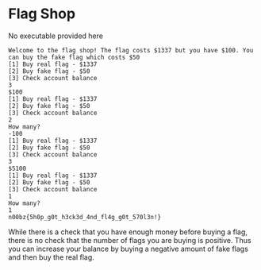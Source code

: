 # **Flag Shop**
No executable provided here
```
Welcome to the flag shop! The flag costs $1337 but you have $100. You can buy the fake flag which costs $50
[1] Buy real flag - $1337
[2] Buy fake flag - $50
[3] Check account balance
3
$100
[1] Buy real flag - $1337
[2] Buy fake flag - $50
[3] Check account balance
2
How many? 
-100
[1] Buy real flag - $1337
[2] Buy fake flag - $50
[3] Check account balance
3
$5100
[1] Buy real flag - $1337
[2] Buy fake flag - $50
[3] Check account balance
1
How many? 
1
n00bz{5h0p_g0t_h3ck3d_4nd_fl4g_g0t_570l3n!}
```
While there is a check that you have enough money before buying a flag, there is no check that the number of flags you are buying is positive.
Thus you can increase your balance by buying a negative amount of fake flags and then buy the real flag.
